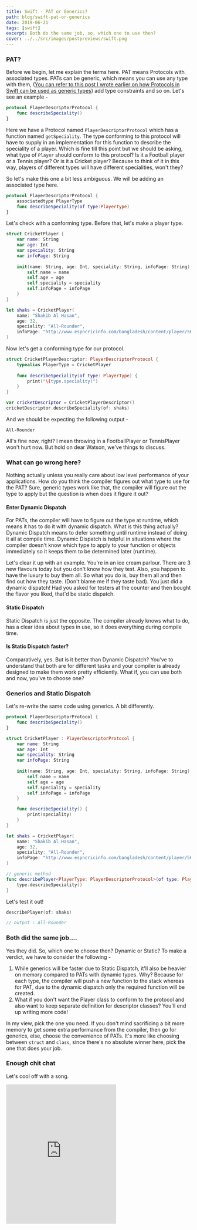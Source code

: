 ```yaml
---
title: Swift - PAT or Generics?
path: blog/swift-pat-or-generics
date: 2019-06-21
tags: [swift]
excerpt: Both do the same job, so, which one to use then? 
cover: ../../src/images/postpreviews/swift.png
---
```


### PAT?
Before we begin, let me explain the terms here. PAT means Protocols with associated types. PATs can be generic, which means you can use any type with them, ([You can refer to this post I wrote earlier on how Protocols in Swift can be used as generic types](https://shawonashraf.github.io/blog/swift-associated-type-generic/)) add type constraints and so on. Let's see an example - 

```swift
protocol PlayerDescriptorProtocol {
    func describeSpeciality()
}
```

Here we have a Protocol named `PlayerDescriptorProtocol` which has a function named `getSpeciality`. The type conforming to this protocol will have to supply in an implementation for this function to describe the speciality of a player. Which is fine till this point but we should be asking, what type of `Player` should conform to this protocol? Is it a Football player or a Tennis player? Or is it a Cricket player? Because to think of it in this way, players of different types will have different specialities, won't they?

So let's make this one a bit less ambiguous. We will be adding an associated type here.

```swift
protocol PlayerDescriptorProtocol {
    associatedtype PlayerType
    func describeSpeciality(of type:PlayerType)
}
```

Let's check with a conforming type. Before that, let's make a player type.

```swift
struct CricketPlayer {
    var name: String
    var age: Int
    var speciality: String
    var infoPage: String
    
    init(name: String, age: Int, speciality: String, infoPage: String) {
        self.name = name
        self.age = age
        self.speciality = speciality
        self.infoPage = infoPage
    }
}

let shaks = CricketPlayer(
    name: "Shakib Al Hasan",
    age: 32,
    speciality: "All-Rounder",
    infoPage: "http://www.espncricinfo.com/bangladesh/content/player/56143.html"
)
```


Now let's get a conforming type for our protocol.
```swift
struct CricketPlayerDescriptor: PlayerDescriptorProtocol {
    typealias PlayerType = CricketPlayer
    
    func describeSpeciality(of type: PlayerType) {
        print("\(type.speciality)")
    }
}
```

```swift
var cricketDescriptor = CricketPlayerDescriptor()
cricketDescriptor.describeSpeciality(of: shaks)
```

And we should be expecting the following output - 
```
All-Rounder
```

All's fine now, right? I mean throwing in a FootballPlayer or TennisPlayer won't hurt now. But hold on dear Watson, we've things to discuss.

### What can go wrong here? 
Nothing actually unless you really care about low level performance of your applications. How do you think the compiler figures out what type to use for the PAT? Sure, generic types work like that, the compiler will figure out the type to apply but the question is when does it figure it out? 

#### Enter Dynamic Dispatch
For PATs, the compiler will have to figure out the type at runtime, which means it has to do it with dynamic dispatch. What is this thing actually? Dynamic Dispatch means to defer something until runtime instead of doing it all at compile time. Dynamic Dispatch is helpful in situations where the compiler doesn't know which type to apply to your function or objects immediately so it keeps them to be determined later (runtime).

Let's clear it up with an example. You're in an ice cream parlour. There are 3 new flavours today but you don't know how they test. Also, you happen to have the luxury to buy them all. So what you do is, buy them all and then find out how they taste. (Don't blame me if they taste bad). You just did a dynamic dispatch! Had you asked for testers at the counter and then bought the flavor you liked, that'd be static dispatch.

#### Static Dispatch
Static Dispatch is just the opposite. The compiler already knows what to do, has a clear idea about types in use, so it does everything during compile time. 

#### Is Static Dispatch faster?
Comparatively, yes. But is it better than Dynamic Dispatch? You've to understand that both are for different tasks and your compiler is already designed to make them work pretty efficiently. What if, you can use both and now, you've to choose one? 

### Generics and Static Dispatch
Let's re-write the same code using generics. A bit differently.

```swift
protocol PlayerDescriptorProtocol {
    func describeSpeciality()
}
```

```swift
struct CricketPlayer : PlayerDescriptorProtocol {
    var name: String
    var age: Int
    var speciality: String
    var infoPage: String
    
    init(name: String, age: Int, speciality: String, infoPage: String) {
        self.name = name
        self.age = age
        self.speciality = speciality
        self.infoPage = infoPage
    }

    func describeSpeciality() {
        print(speciality)
    }
}
```

```swift
let shaks = CricketPlayer(
    name: "Shakib Al Hasan",
    age: 32,
    speciality: "All-Rounder",
    infoPage: "http://www.espncricinfo.com/bangladesh/content/player/56143.html"
)
```

```swift
// generic method
func describePlayer<PlayerType: PlayerDescriptorProtocol>(of type: PlayerType) {
    type.describeSpeciality()
}
```

Let's test it out!
```swift
describePlayer(of: shaks)

// output : All-Rounder
```

### Both did the same job....
Yes they did. So, which one to choose then? Dynamic or Static? To make a verdict, we have to consider the following - 

1. While generics will be faster due to Static Dispatch, it'll also be heavier on memory compared to PATs with dynamic types. Why? Because for each type, the compiler will push a new function to the stack whereas for PAT, due to the dynamic dispatch only the required function will be created.
2. What if you don't want the Player class to conform to the protocol and also want to keep separate definition for descriptor classes? You'll end up writing more code!

In my view, pick the one you need. If you don't mind sacrificing a bit more memory to get some extra performance from the compiler, then go for generics, else, choose the convenience of PATs. It's more like choosing between `struct` and `class`, since there's no absolute winner here, pick the one that does your job.

### Enough chit chat
Let's cool off with a song.

<iframe src="https://open.spotify.com/embed/track/6iWwfN1euztxZi1OK38HbU" width="300" height="380" frameborder="0" allowtransparency="true" allow="encrypted-media"></iframe>
